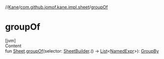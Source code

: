 //[Kane](../index.md)/[com.github.jomof.kane.impl.sheet](index.md)/[groupOf](group-of.md)



# groupOf  
[jvm]  
Content  
fun [Sheet](-sheet/index.md).[groupOf](group-of.md)(selector: [SheetBuilder](-sheet-builder/index.md).() -> [List](https://kotlinlang.org/api/latest/jvm/stdlib/kotlin.collections/-list/index.html)<[NamedExpr](../com.github.jomof.kane/-named-expr/index.md)>): [GroupBy](-group-by/index.md)  



